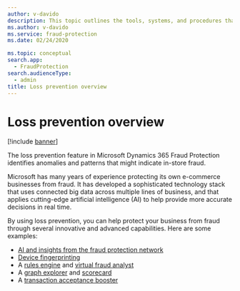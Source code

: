 ```yaml
---
author: v-davido
description: This topic outlines the tools, systems, and procedures that can help prevent fraud in brick-and-mortar stores.
ms.author: v-davido
ms.service: fraud-protection
ms.date: 02/24/2020

ms.topic: conceptual
search.app: 
  - FraudProtection
search.audienceType:
  - admin
title: Loss prevention overview
---
```


# Loss prevention overview

[!include [banner](includes/preview-banner.md)]

The loss prevention feature in Microsoft Dynamics 365 Fraud Protection identifies anomalies and patterns that might indicate in-store fraud.

Microsoft has many years of experience protecting its own e-commerce businesses from fraud. It has developed a sophisticated technology stack that uses connected big data across multiple lines of business, and that applies cutting-edge artificial intelligence (AI) to help provide more accurate decisions in real time.

By using loss prevention, you can help protect your business from fraud through several innovative and advanced capabilities. Here are some examples:

- [AI and insights from the fraud protection network](fraud-protection-network.md)
- [Device fingerprinting](device-fingerprinting.md)
- A [rules engine](lists-rules.md) and [virtual fraud analyst](virtual-fraud-analyst.md)
- A [graph explorer](graph-explorer.md) and [scorecard](scorecard.md)
- A [transaction acceptance booster](transaction-acceptance-booster.md)
